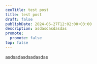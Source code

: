 ```yaml
---
ceoTitle: test post
title: test post
draft: false
publishDate: 2024-06-27T12:02:00+03:00
description: asdasdasdasdas
promote:
  promote: false
top: false
---
```

asdsadasdsadasdas

